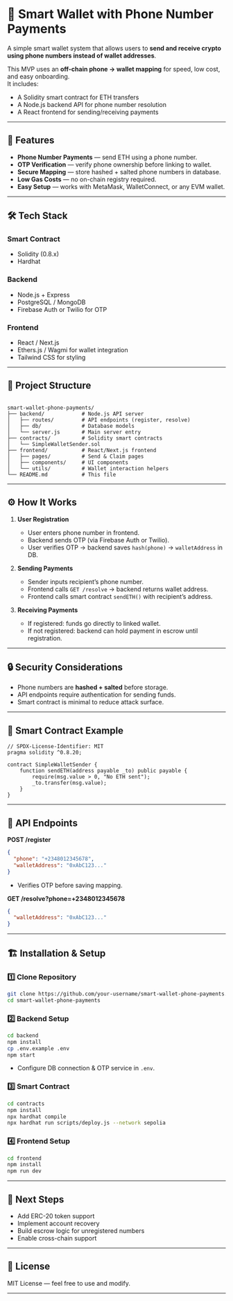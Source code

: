 
# 📱 Smart Wallet with Phone Number Payments

A simple smart wallet system that allows users to **send and receive crypto using phone numbers instead of wallet addresses**.

This MVP uses an **off-chain phone → wallet mapping** for speed, low cost, and easy onboarding.  
It includes:
- A Solidity smart contract for ETH transfers
- A Node.js backend API for phone number resolution
- A React frontend for sending/receiving payments

---

## 🚀 Features
- **Phone Number Payments** — send ETH using a phone number.
- **OTP Verification** — verify phone ownership before linking to wallet.
- **Secure Mapping** — store hashed + salted phone numbers in database.
- **Low Gas Costs** — no on-chain registry required.
- **Easy Setup** — works with MetaMask, WalletConnect, or any EVM wallet.

---

## 🛠 Tech Stack
### Smart Contract
- Solidity (0.8.x)
- Hardhat

### Backend
- Node.js + Express
- PostgreSQL / MongoDB
- Firebase Auth or Twilio for OTP

### Frontend
- React / Next.js
- Ethers.js / Wagmi for wallet integration
- Tailwind CSS for styling

---

## 📂 Project Structure
```

smart-wallet-phone-payments/
├── backend/            # Node.js API server
│   ├── routes/         # API endpoints (register, resolve)
│   ├── db/             # Database models
│   └── server.js       # Main server entry
├── contracts/          # Solidity smart contracts
│   └── SimpleWalletSender.sol
├── frontend/           # React/Next.js frontend
│   ├── pages/          # Send & Claim pages
│   ├── components/     # UI components
│   └── utils/          # Wallet interaction helpers
└── README.md           # This file

````

---

## ⚙️ How It Works
1. **User Registration**
   - User enters phone number in frontend.
   - Backend sends OTP (via Firebase Auth or Twilio).
   - User verifies OTP → backend saves `hash(phone)` → `walletAddress` in DB.

2. **Sending Payments**
   - Sender inputs recipient’s phone number.
   - Frontend calls `GET /resolve` → backend returns wallet address.
   - Frontend calls smart contract `sendETH()` with recipient’s address.

3. **Receiving Payments**
   - If registered: funds go directly to linked wallet.
   - If not registered: backend can hold payment in escrow until registration.

---

## 🔒 Security Considerations
- Phone numbers are **hashed + salted** before storage.
- API endpoints require authentication for sending funds.
- Smart contract is minimal to reduce attack surface.

---

## 📜 Smart Contract Example
```solidity
// SPDX-License-Identifier: MIT
pragma solidity ^0.8.20;

contract SimpleWalletSender {
    function sendETH(address payable _to) public payable {
        require(msg.value > 0, "No ETH sent");
        _to.transfer(msg.value);
    }
}
````

---

## 📡 API Endpoints

**POST /register**

```json
{
  "phone": "+2348012345678",
  "walletAddress": "0xAbC123..."
}
```

* Verifies OTP before saving mapping.

**GET /resolve?phone=+2348012345678**

```json
{
  "walletAddress": "0xAbC123..."
}
```

---

## 🏗 Installation & Setup

### 1️⃣ Clone Repository

```bash
git clone https://github.com/your-username/smart-wallet-phone-payments.git
cd smart-wallet-phone-payments
```

### 2️⃣ Backend Setup

```bash
cd backend
npm install
cp .env.example .env
npm start
```

* Configure DB connection & OTP service in `.env`.

### 3️⃣ Smart Contract

```bash
cd contracts
npm install
npx hardhat compile
npx hardhat run scripts/deploy.js --network sepolia
```

### 4️⃣ Frontend Setup

```bash
cd frontend
npm install
npm run dev
```

---

## 📌 Next Steps

* Add ERC-20 token support
* Implement account recovery
* Build escrow logic for unregistered numbers
* Enable cross-chain support

---

## 📄 License

MIT License — feel free to use and modify.

---

